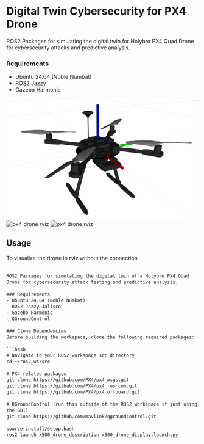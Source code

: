 # Digital Twin Cybersecurity for PX4 Drone

ROS2 Packages for simulating the digital twin for Holybro PX4 Quad Drone for cybersecurity attacks and predictive analysis.

### Requirements
- Ubuntu 24.04 (Noble Numbat)
- ROS2 Jazzy
- Gazebo Harmonic

![px4 drone rviz](./images/px4_drone_rviz.png)
![px4 drone rviz](./images/DigitalTwinGIF.GIF)
![px4 drone rviz](./images/PhysicalGIF.gif)

## Usage
To visualize the drone in rviz without the connection
```# Digital Twin Cybersecurity for PX4 Drone

ROS2 Packages for simulating the digital twin of a Holybro PX4 Quad Drone for cybersecurity attack testing and predictive analysis.

### Requirements
- Ubuntu 24.04 (Noble Numbat)
- ROS2 Jazzy Jalisco
- Gazebo Harmonic
- QGroundControl

### Clone Dependencies
Before building the workspace, clone the following required packages:

```bash
# Navigate to your ROS2 workspace src directory
cd ~/ros2_ws/src

# PX4-related packages
git clone https://github.com/PX4/px4_msgs.git
git clone https://github.com/PX4/px4_ros_com.git
git clone https://github.com/PX4/px4_offboard.git

# QGroundControl (run this outside of the ROS2 workspace if just using the GUI)
git clone https://github.com/mavlink/qgroundcontrol.git

source install/setup.bash
ros2 launch x500_drone_description x500_drone_display.launch.py
```
